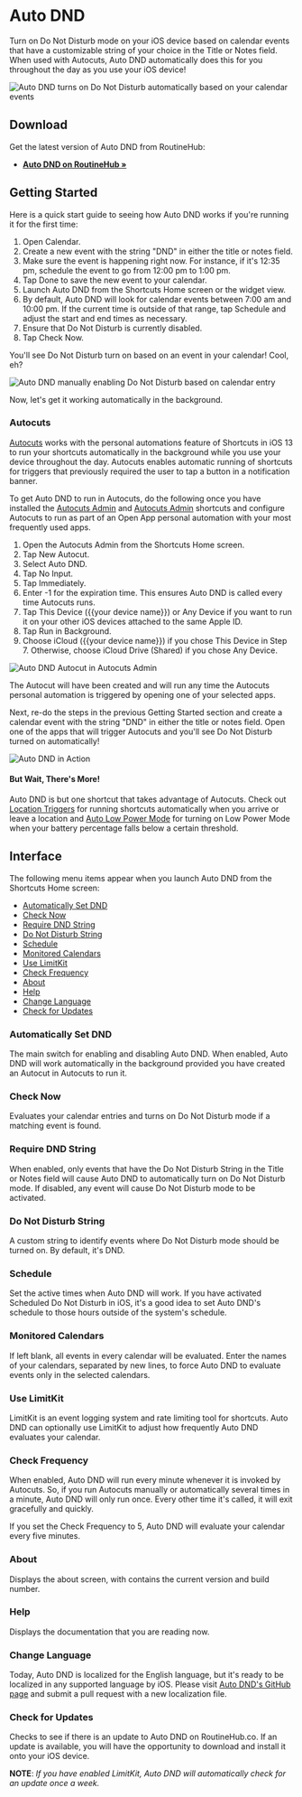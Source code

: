 # Auto DND
Turn on Do Not Disturb mode on your iOS device based on calendar events that have a customizable string of your choice in the Title or Notes field. When used with Autocuts, Auto DND automatically does this for you throughout the day as you use your iOS device!

![Auto DND turns on Do Not Disturb automatically based on your calendar events](https://adamtow.github.io/auto-dnd/images/auto-dnd-ipad.png)

## Download
Get the latest version of Auto DND from RoutineHub:

- [**Auto DND on RoutineHub &raquo;**](https://routinehub.co/shortcut/3644)

## Getting Started
Here is a quick start guide to seeing how Auto DND works if you're running it for the first time:

1. Open Calendar.
2. Create a new event with the string "DND" in either the title or notes field.
3. Make sure the event is happening right now. For instance, if it's 12:35 pm, schedule the event to go from 12:00 pm to 1:00 pm.
4. Tap Done to save the new event to your calendar.
5. Launch Auto DND from the Shortcuts Home screen or the widget view.
6. By default, Auto DND will look for calendar events between 7:00 am and 10:00 pm. If the current time is outside of that range, tap Schedule and adjust the start and end times as necessary.
7. Ensure that Do Not Disturb is currently disabled.
8. Tap Check Now.

You'll see Do Not Disturb turn on based on an event in your calendar! Cool, eh? 

![Auto DND manually enabling Do Not Disturb based on calendar entry](https://adamtow.github.io/auto-dnd/images/auto-dnd-calendar.png)

Now, let's get it working automatically in the background.

### Autocuts
[Autocuts](https://adamtow.github.io/autocuts) works with the personal automations feature of Shortcuts in iOS 13 to run your shortcuts automatically in the background while you use your device throughout the day. Autocuts enables automatic running of shortcuts for triggers that previously required the user to tap a button in a notification banner.

To get Auto DND to run in Autocuts, do the following once you have installed the [Autocuts Admin](https://adamtow.github.io/autocuts) and [Autocuts Admin](https://adamtow.github.io/autocuts-admin) shortcuts and configure Autocuts to run as part of an Open App personal automation with your most frequently used apps.

1. Open the Autocuts Admin from the Shortcuts Home screen.
2. Tap New Autocut.
3. Select Auto DND.
4. Tap No Input.
5. Tap Immediately.
6. Enter -1 for the expiration time. This ensures Auto DND is called every time Autocuts runs.
7. Tap This Device ({{your device name}}) or Any Device if you want to run it on your other iOS devices attached to the same Apple ID.
8. Tap Run in Background.
9. Choose iCloud ({{your device name}}) if you chose This Device in Step 7. Otherwise, choose iCloud Drive (Shared) if you chose Any Device.

![Auto DND Autocut in Autocuts Admin](https://adamtow.github.io/auto-dnd/images/auto-dnd-autocuts.png)

The Autocut will have been created and will run any time the Autocuts personal automation is triggered by opening one of your selected apps.

Next, re-do the steps in the previous Getting Started section and create a calendar event with the string "DND" in either the title or notes field. Open one of the apps that will trigger Autocuts and you'll see Do Not Disturb turned on automatically!

![Auto DND in Action](https://adamtow.github.io/auto-dnd/images/auto-dnd-in-action.png)

#### But Wait, There's More!
Auto DND is but one shortcut that takes advantage of Autocuts. Check out [Location Triggers](https://adamtow.github.io/location-triggers) for running shortcuts automatically when you arrive or leave a location and [Auto Low Power Mode](https://adamtow.github.io/auto-low-power-mode) for turning on Low Power Mode when your battery percentage falls below a certain threshold.


## Interface
The following menu items appear when you launch Auto DND from the Shortcuts Home screen:

- [Automatically Set DND](#toggle)
- [Check Now](#run)
- [Require DND String](#require)
- [Do Not Disturb String](#string)
- [Schedule](#schedule)
- [Monitored Calendars](#calendars)
- [Use LimitKit](#limitkit)
- [Check Frequency](#frequency)
- [About](#about)
- [Help](#help)
- [Change Language](#language)
- [Check for Updates](#udpate)

<span id="toggle"></span>
### Automatically Set DND
The main switch for enabling and disabling Auto DND. When enabled, Auto DND will work automatically in the background provided you have created an Autocut in Autocuts to run it.

<span id="run"></span>
### Check Now
Evaluates your calendar entries and turns on Do Not Disturb mode if a matching event is found.

<span id="require"></span>
### Require DND String
When enabled, only events that have the Do Not Disturb String in the Title or Notes field will  cause Auto DND to automatically turn on Do Not Disturb mode. If disabled, any event will cause Do Not Disturb mode to be activated.

<span id="string"></span>
### Do Not Disturb String
A custom string to identify events where Do Not Disturb mode should be turned on. By default, it's DND.

<span id="schedule"></span>
### Schedule
Set the active times when Auto DND will work. If you have activated Scheduled Do Not Disturb in iOS, it's a good idea to set Auto DND's schedule to those hours outside of the system's schedule.

<span id="calendars"></span>
### Monitored Calendars
If left blank, all events in every calendar will be evaluated. Enter the names of your calendars, separated by new lines, to force Auto DND to evaluate events only in the selected calendars.

<span id="limitit"></span>
### Use LimitKit
LimitKit is an event logging system and rate limiting tool for shortcuts. Auto DND can optionally use LimitKit to adjust how frequently Auto DND evaluates your calendar.

<span id="frequency"></span>
### Check Frequency
When enabled, Auto DND will run every minute whenever it is invoked by Autocuts. So, if you run Autocuts manually or automatically several times in a minute, Auto DND will only run once. Every other time it's called, it will exit gracefully and quickly.

If you set the Check Frequency to 5, Auto DND will evaluate your calendar every five minutes. 

### About
Displays the about screen, with contains the current version and build number.

### Help
Displays the documentation that you are reading now.

### Change Language
Today, Auto DND is localized for the English language, but it's ready to be localized in any supported language by iOS. Please visit [Auto DND's GitHub page](https://github.com/adamtow/auto-dnd/tree/master/localization) and submit a pull request with a new localization file.

### Check for Updates
Checks to see if there is an update to Auto DND on RoutineHub.co. If an update is available, you will have the opportunity to download and install it onto your iOS device.

**NOTE**: *If you have enabled LimitKit, Auto DND will automatically check for an update once a week.* 
